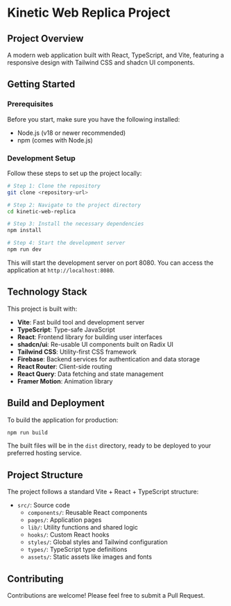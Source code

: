 # Kinetic Web Replica Project

## Project Overview

A modern web application built with React, TypeScript, and Vite, featuring a responsive design with Tailwind CSS and shadcn UI components.

## Getting Started

### Prerequisites

Before you start, make sure you have the following installed:
- Node.js (v18 or newer recommended)
- npm (comes with Node.js)

### Development Setup

Follow these steps to set up the project locally:

```sh
# Step 1: Clone the repository
git clone <repository-url>

# Step 2: Navigate to the project directory
cd kinetic-web-replica

# Step 3: Install the necessary dependencies
npm install

# Step 4: Start the development server
npm run dev
```

This will start the development server on port 8080. You can access the application at `http://localhost:8080`.

## Technology Stack

This project is built with:

- **Vite**: Fast build tool and development server
- **TypeScript**: Type-safe JavaScript
- **React**: Frontend library for building user interfaces
- **shadcn/ui**: Re-usable UI components built on Radix UI
- **Tailwind CSS**: Utility-first CSS framework
- **Firebase**: Backend services for authentication and data storage
- **React Router**: Client-side routing
- **React Query**: Data fetching and state management
- **Framer Motion**: Animation library

## Build and Deployment

To build the application for production:

```sh
npm run build
```

The built files will be in the `dist` directory, ready to be deployed to your preferred hosting service.

## Project Structure

The project follows a standard Vite + React + TypeScript structure:

- `src/`: Source code
  - `components/`: Reusable React components
  - `pages/`: Application pages
  - `lib/`: Utility functions and shared logic
  - `hooks/`: Custom React hooks
  - `styles/`: Global styles and Tailwind configuration
  - `types/`: TypeScript type definitions
  - `assets/`: Static assets like images and fonts

## Contributing

Contributions are welcome! Please feel free to submit a Pull Request.
